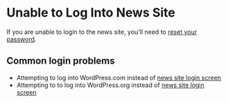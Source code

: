 # Unable to Log Into News Site

If you are unable to login to the news site, you'll need to [reset your password](/accessing-the-news-site/resetting-your-password.md).

## Common login problems

* Attempting to log into WordPress.com instead of [news site login screen](/accessing-the-news-site/logging-into-the-news-site.md)
* Attempting to to log into WordPress.org instead of [news site login screen](/accessing-the-news-site/logging-into-the-news-site.md)





